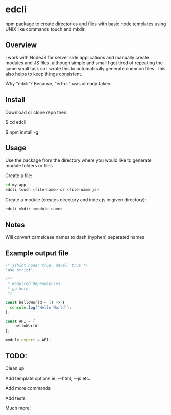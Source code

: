 # edcli
npm package to create directories and files with basic node templates using UNIX like commands touch and mkdir.

## Overview
I work with NodeJS for server side applications and manually create modules and JS files, although simple and small I got tired of repeating the same small task so I wrote this to automatically generate common files.  This also helps to keep things consistent.

Why "edcli"?  Because, "ed-cli" was already taken.

## Install
Download or clone repo then:

$ cd edcli

$ npm install -g

## Usage
Use the package from the directory where you would like to generate module folders or files

Create a file:

```sh
cd my-app
edcli touch <file-name> or <file-name.js>
```

Create a module (creates directory and index.js in given directory):

```sh
edcli mkdir <module-name>
```


## Notes
Will convert camelcase names to dash (hyphen) separated names

## Example output file
```javascript
/* jshint node: true, devel: true */
'use strict';

/**
 * Required Dependencies 
 * go here
 */

const helloWorld = () => {
  console.log('Hello World');  
};

const API = {
    helloWorld
};

module.export = API;
```

## TODO:
Clean up

Add template options ie; --html, --js etc..

Add more commands

Add tests

Much more!

